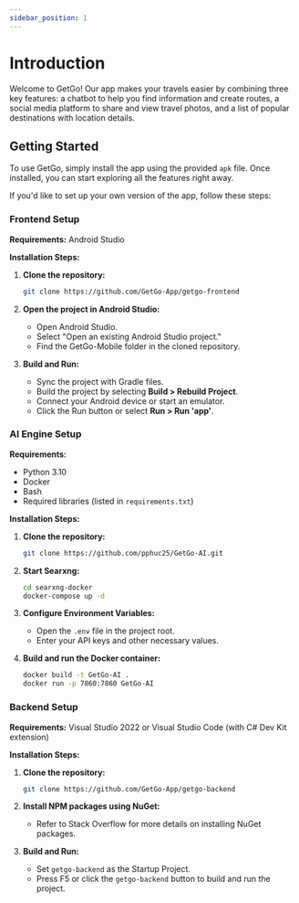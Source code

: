 ```yaml
---
sidebar_position: 1
---
```


# Introduction

Welcome to GetGo! Our app makes your travels easier by combining three key features: a chatbot to help you find information and create routes, a social media platform to share and view travel photos, and a list of popular destinations with location details.

## Getting Started

To use GetGo, simply install the app using the provided `apk` file. Once installed, you can start exploring all the features right away.

If you'd like to set up your own version of the app, follow these steps:

### Frontend Setup

**Requirements:** Android Studio

**Installation Steps:**

1. **Clone the repository:**

   ```bash
   git clone https://github.com/GetGo-App/getgo-frontend
   ```

2. **Open the project in Android Studio:**

   - Open Android Studio.
   - Select "Open an existing Android Studio project."
   - Find the GetGo-Mobile folder in the cloned repository.

3. **Build and Run:**

   - Sync the project with Gradle files.
   - Build the project by selecting **Build > Rebuild Project**.
   - Connect your Android device or start an emulator.
   - Click the Run button or select **Run > Run 'app'**.

### AI Engine Setup

**Requirements:**

- Python 3.10
- Docker
- Bash
- Required libraries (listed in `requirements.txt`)

**Installation Steps:**

1. **Clone the repository:**

   ```bash
   git clone https://github.com/pphuc25/GetGo-AI.git
   ```

2. **Start Searxng:**

   ```bash
   cd searxng-docker
   docker-compose up -d
   ```

3. **Configure Environment Variables:**

   - Open the `.env` file in the project root.
   - Enter your API keys and other necessary values.

4. **Build and run the Docker container:**

   ```bash
   docker build -t GetGo-AI .
   docker run -p 7860:7860 GetGo-AI
   ```

### Backend Setup

**Requirements:** Visual Studio 2022 or Visual Studio Code (with C# Dev Kit extension)

**Installation Steps:**

1. **Clone the repository:**

   ```bash
   git clone https://github.com/GetGo-App/getgo-backend
   ```

2. **Install NPM packages using NuGet:**

   - Refer to Stack Overflow for more details on installing NuGet packages.

3. **Build and Run:**

   - Set `getgo-backend` as the Startup Project.
   - Press F5 or click the `getgo-backend` button to build and run the project.
